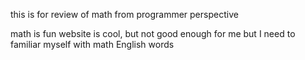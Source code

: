 this is for review of math from programmer perspective

math is fun website is cool, but not good enough for me
but I need to familiar myself with math English words
